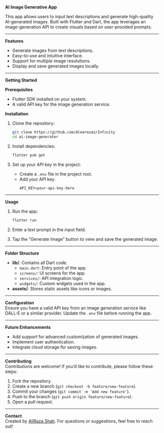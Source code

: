 
 **AI Image Generative App**  

This app allows users to input text descriptions and generate high-quality AI-generated images. Built with Flutter and Dart, the app leverages an image-generation API to create visuals based on user-provided prompts.  

---

 **Features**  
- Generate images from text descriptions.  
- Easy-to-use and intuitive interface.  
- Support for multiple image resolutions.  
- Display and save generated images locally.  

---

 **Getting Started**  

 **Prerequisites**  
- Flutter SDK installed on your system.  
- A valid API key for the image generation service.  

 **Installation**  
1. Clone the repository:  
   ```bash  
   git clone https://github.com/Aleerexaz/Infinity  
   cd ai-image-generator  
   ```  

2. Install dependencies:  
   ```bash  
   flutter pub get  
   ```  

3. Set up your API key in the project:  
   - Create a `.env` file in the project root.  
   - Add your API key:  
     ```plaintext  
     API_KEY=your-api-key-here  
     ```  

---

 **Usage**  

1. Run the app:  
   ```bash  
   flutter run  
   ```  

2. Enter a text prompt in the input field.  
3. Tap the "Generate Image" button to view and save the generated image.  

---

 **Folder Structure**  
- **lib/**: Contains all Dart code.  
  - `main.dart`: Entry point of the app.  
  - `screens/`: UI screens for the app.  
  - `services/`: API integration logic.  
  - `widgets/`: Custom widgets used in the app.  
- **assets/**: Stores static assets like icons or images.  

---

 **Configuration**  
Ensure you have a valid API key from an image generation service like DALL-E or a similar provider. Update the `.env` file before running the app.  

---

 **Future Enhancements**  
- Add support for advanced customization of generated images.  
- Implement user authentication.  
- Integrate cloud storage for saving images.  

---
 **Contributing**  
Contributions are welcome! If you’d like to contribute, please follow these steps:  
1. Fork the repository.  
2. Create a new branch (`git checkout -b feature/new-feature`).  
3. Commit your changes (`git commit -m 'Add new feature'`).  
4. Push to the branch (`git push origin feature/new-feature`).  
5. Open a pull request.  


  

---

 **Contact**  
Created by [AliRaza Shah](https://github.com/Aleerexaz). For questions or suggestions, feel free to reach out!  

